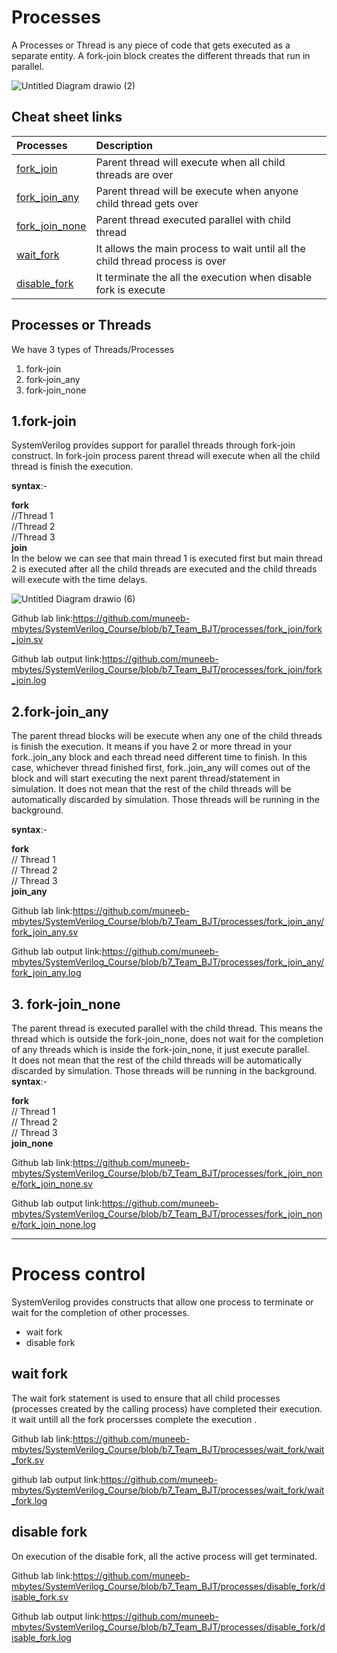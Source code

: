 # Processes
A Processes or Thread is any piece of code that gets executed as a separate entity. A fork-join block creates the different threads that run in parallel.

![Untitled Diagram drawio (2)](https://user-images.githubusercontent.com/110509375/186194367-81333f7f-a4f1-486c-800c-79606be624c3.png)
## Cheat sheet links
| **Processes**         | **Description** |
|:---------------------- | :-------------|
|[fork_join](https://github.com/muneeb-mbytes/SystemVerilog_Course/wiki/Processes/#1fork-join)|Parent thread will execute when all child threads are over|
|[fork_join_any](https://github.com/muneeb-mbytes/SystemVerilog_Course/wiki/Processes/#2fork-join_any)|Parent thread will be execute when anyone child thread gets over|
|[fork_join_none](https://github.com/muneeb-mbytes/SystemVerilog_Course/wiki/Processes/#3-fork-join_none)|Parent thread executed parallel with child thread |
|[wait_fork](https://github.com/muneeb-mbytes/SystemVerilog_Course/wiki/Processes/#wait-fork)|It allows the main process to wait until all the child thread process is over|
|[disable_fork](https://github.com/muneeb-mbytes/SystemVerilog_Course/wiki/Processes/#disable-fork)|It terminate the all the execution when disable fork is execute|


## Processes or Threads
We have 3 types of Threads/Processes
 1. fork-join
1.  fork-join_any
1.  fork-join_none
## 1.fork-join
SystemVerilog provides support for parallel threads through fork-join construct. In fork-join process parent thread will execute when all the child thread is finish the execution.  

 **syntax**:-
  
**fork**  
   //Thread 1  
  //Thread 2  
  //Thread 3  
**join**  
In the below we can see that main thread 1 is executed first but main thread 2 is executed after all the child threads are executed and the child threads will execute with the time delays.

![Untitled Diagram drawio (6)](https://user-images.githubusercontent.com/110509375/186889441-662c114e-ac91-4947-94c8-7c0f303c606c.png)

  
Github lab link:https://github.com/muneeb-mbytes/SystemVerilog_Course/blob/b7_Team_BJT/processes/fork_join/fork_join.sv

Github lab output link:https://github.com/muneeb-mbytes/SystemVerilog_Course/blob/b7_Team_BJT/processes/fork_join/fork_join.log

## 2.fork-join_any  

The parent thread blocks will be execute when  any one of the child threads is finish the execution. It means if you have 2 or more thread in your fork..join_any block and each thread need different time to finish. In this case, whichever thread finished first, fork..join_any will comes out of the block and will start executing the next parent thread/statement in simulation. It does not mean that the rest of the child threads will be automatically discarded by simulation. Those threads will be running in the background.  

 **syntax**:-
  
**fork**  
   // Thread 1 \
  // Thread 2 \
 // Thread 3  
**join_any**

Github lab link:https://github.com/muneeb-mbytes/SystemVerilog_Course/blob/b7_Team_BJT/processes/fork_join_any/fork_join_any.sv

Github lab output link:https://github.com/muneeb-mbytes/SystemVerilog_Course/blob/b7_Team_BJT/processes/fork_join_any/fork_join_any.log

## 3. fork-join_none  

The parent thread is executed parallel with the child thread. This means the thread which is outside the fork-join_none, does not wait for the completion of any  threads which is inside the fork-join_none, it just execute parallel.  
It does not mean that the rest of the child threads will be automatically discarded by simulation. Those threads will be running in the background.  
 **syntax**:-  
 
**fork**  
   // Thread 1 \
  // Thread 2 \
 // Thread 3  
 **join_none**   

Github lab link:https://github.com/muneeb-mbytes/SystemVerilog_Course/blob/b7_Team_BJT/processes/fork_join_none/fork_join_none.sv

Github lab output link:https://github.com/muneeb-mbytes/SystemVerilog_Course/blob/b7_Team_BJT/processes/fork_join_none/fork_join_none.log

-------------------------------------------------------------------------------------------------------------------------------------------------------
# **Process control**

SystemVerilog provides constructs that allow one process to terminate or wait for the completion of other processes. 
* wait fork
* disable fork
## wait fork  

The wait fork statement is used to ensure that all child processes (processes created by the calling process) have completed their execution.
it wait untill all the fork procersses complete the execution .  

Github lab link:https://github.com/muneeb-mbytes/SystemVerilog_Course/blob/b7_Team_BJT/processes/wait_fork/wait_fork.sv

github lab output link:https://github.com/muneeb-mbytes/SystemVerilog_Course/blob/b7_Team_BJT/processes/wait_fork/wait_fork.log  

## disable fork  

On execution of the disable fork, all the active process will get terminated.

Github lab link:https://github.com/muneeb-mbytes/SystemVerilog_Course/blob/b7_Team_BJT/processes/disable_fork/disable_fork.sv

Github lab output link:https://github.com/muneeb-mbytes/SystemVerilog_Course/blob/b7_Team_BJT/processes/disable_fork/disable_fork.log